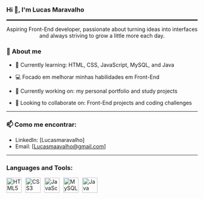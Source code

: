 ### Hi 👋, I'm Lucas Maravalho
<hr style="border: 0.5px solid rgba(255, 255, 255, 0.1);" />
<p align="center">Aspiring Front-End developer, passionate about turning ideas into interfaces and always striving to grow a little more each day.</p>

### 🧠 About me 

- 🌱 Currently learning: HTML, CSS, JavaScript, MySQL, and Java
  
- 💻 Focado em melhorar minhas habilidades em Front-End

- 🔭 Currently working on: my personal portfolio and study projects
   
- 👯 Looking to collaborate on: Front-End projects and coding challenges  
  
---

### 📫 Como me encontrar:
- LinkedIn: [Lucasmaravalho]
- Email: [Lucasmaavalho@gmail.com]

---

###  Languages and Tools:
<div style="display: flex; gap: 10px; align-items: center; flex-wrap: wrap;"> <img src="https://cdn.jsdelivr.net/gh/devicons/devicon/icons/html5/html5-original.svg" height="40" alt="HTML5" /> <img src="https://cdn.jsdelivr.net/gh/devicons/devicon/icons/css3/css3-original.svg" height="40" alt="CSS3" /> <img src="https://cdn.jsdelivr.net/gh/devicons/devicon/icons/javascript/javascript-original.svg" height="40" alt="JavaScript" /> <img src="https://cdn.jsdelivr.net/gh/devicons/devicon/icons/mysql/mysql-original.svg" height="40" alt="MySQL" /> <img src="https://cdn.jsdelivr.net/gh/devicons/devicon/icons/java/java-original.svg" height="40" alt="Java" /> </div>

